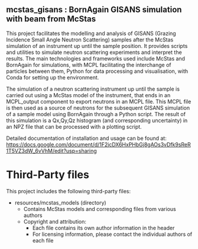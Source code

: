 mcstas_gisans : BornAgain GISANS simulation with beam from McStas
----------------------------------------------------------------

This project facilitates the modelling and analysis of GISANS (Grazing
Incidence Small Angle Neutron Scattering) samples after the McStas simulation
of an instrument up until the sample position. It provides scripts and
utilities to simulate neutron scattering experiments and interpret the results.
The main technologies and frameworks used include McStas and BornAgain for 
simulations, with MCPL facilitating the interchange of particles between them,
Python for data processing and visualisation, with Conda for setting up the
environment.

The simulation of a neutron scattering instrument up until the sample is
carried out using a McStas model of the instrument, that ends in an MCPL_output
component to export neutrons in an MCPL file. This MCPL file is then used as a
source of neutrons for the subsequent GISANS simulation of a sample model using
BornAgain through a Python script. The result of this simulation is a Qx,Qy,Qz
histogram (and corresponding uncertainty) in an NPZ file that can be processed
with a plotting script.

Detailed documentation of installation and usage can be found at:
https://docs.google.com/document/d/1F2jcDX6HxPHbGj8gAOs3vDfk9sReR1T5VZ3dW_6vVhM/edit?usp=sharing

# Third-Party files

This project includes the following third-party files:

- resources/mcstas_models (directory) 
  - Contains McStas models and corresponding files from various authors
  - Copyright and attribution:
    - Each file contains its own author information in the header
    - For licensing information, please contact the individual authors of each file
